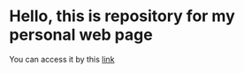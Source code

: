# Hello, this is repository for my personal web page
You can access it by this [link](https://parasat00.github.io/)
